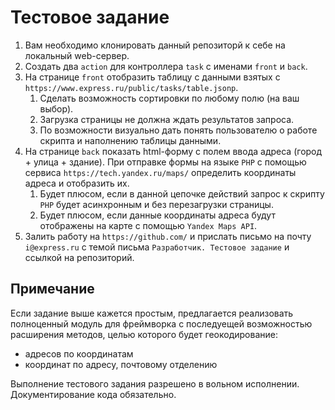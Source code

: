 # Тестовое задание
1. Вам необходимо клонировать данный репозиторй к себе на локальный web-сервер.
2. Создать два `action` для контроллера `task` с именами `front` и `back`.
3. На странице `front` отобразить таблицу с данными взятых с `https://www.express.ru/public/tasks/table.jsonp`.
    1. Сделать возможность сортировки по любому полю (на ваш выбор).
    2. Загрузка страницы не должна ждать результатов запроса.
    3. По возможности визуально дать понять пользователю о работе скрипта и наполнению таблицы данными.
4. На странице `back` показать html-форму с полем ввода адреса (город + улица + здание). При отправке формы на языке `PHP` с помощью сервиса `https://tech.yandex.ru/maps/` определить координаты адреса и отобразить их.
    1. Будет плюсом, если в данной цепочке действий запрос к скрипту `PHP` будет асинхронным и без перезагрузки страницы.
    2. Будет плюсом, если данные координаты адреса будут отображены на карте с помощью `Yandex Maps API`.
5. Залить работу на `https://github.com/` и прислать письмо на почту `i@express.ru` с темой письма `Разработчик. Тестовое задание` и ссылкой на репозиторий.

## Примечание
Если задание выше кажется простым, предлагается реализовать полноценный модуль для фреймворка с последуещей возможностью расширения методов, целью которого будет геокодирование:
- адресов по координатам
- координат по адресу, почтовому отделению

Выполнение тестового задания разрешено в вольном исполнении. Документирование кода обязательно.
